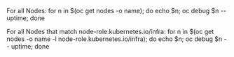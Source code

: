 For all Nodes:
for n in $(oc get nodes -o name); do echo $n; oc debug $n -- uptime; done

For all Nodes that match node-role.kubernetes.io/infra:
for n in $(oc get nodes -o name -l node-role.kubernetes.io/infra); do echo $n; oc debug $n -- uptime; done


